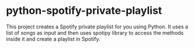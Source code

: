 # python-spotify-private-playlist

This project creates a Spotify private playlist for you using Python. It uses a list of songs as input and then uses spotipy library to access the methods inside it and create a playlist in Spotify.
